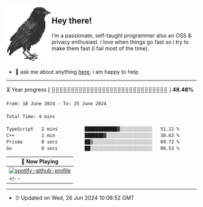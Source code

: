 <img align="left" src="assets/birb.png">

## Hey there!

i'm a passionate, self-taught programmer also an OSS & privacy enthusiast. i love when things go fast so i try to make them fast (i fail most of the time). 

</br>

- 💬 ask me about anything [here](https://github.com/aunsigned/aunsigned/issues), i am happy to help

---

⏳ Year progress [ ⣿⣿⣿⣿⣿⣿⣿⣿⣿⣿⣿⣿⣿⣿⣿⣿⣿⣿⣿⣿⣿⣿⣿⣿⣿⣿⣿⣿⣿⣿ ] **48.48%**

<!--START_SECTION:waka-->

```txt
From: 18 June 2024 - To: 25 June 2024

Total Time: 4 mins

TypeScript   2 mins          ████████████▓░░░░░░░░░░░░   51.12 %
C++          1 min           ███████▓░░░░░░░░░░░░░░░░░   30.63 %
Prisma       0 secs          ██▒░░░░░░░░░░░░░░░░░░░░░░   09.72 %
Go           0 secs          ██░░░░░░░░░░░░░░░░░░░░░░░   08.53 %
```

<!--END_SECTION:waka-->

| 🎵 Now Playing                                                                                                                 |
| ------------------------------------------------------------------------------------------------------------------------------ |
| [![spotify-github-profile](https://spotify-github-profile.vercel.app/api/view?uid=px8z5sqldmqsdd0khq0q8ecd7&cover_image=true&theme=natemoo-re&show_offline=false&background_color=121212&bar_color=53b14f&bar_color_cover=false)](https://spotify-github-profile.vercel.app/api/view?uid=px8z5sqldmqsdd0khq0q8ecd7&redirect=true) |
<!-- | <a href="https://status.nmoo.dev/now-playing?open"><img src="https://status.nmoo.dev/now-playing" width="540" height="64"></a> | -->

---

- ⏰ Updated on Wed, 26 Jun 2024 10:08:52 GMT

